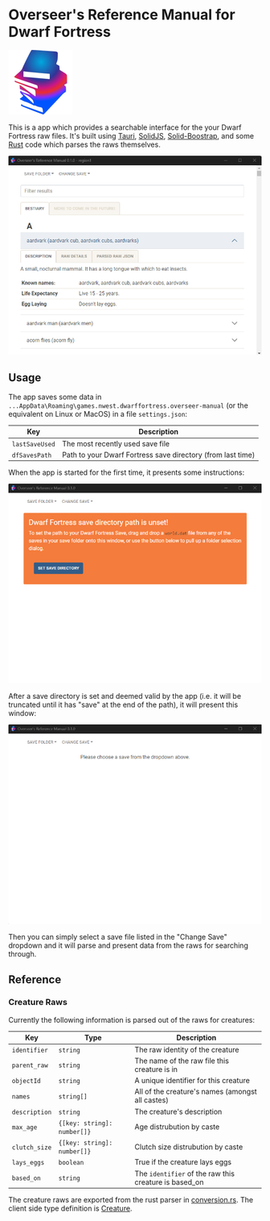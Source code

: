 # Overseer's Reference Manual for Dwarf Fortress

![app icon](src-tauri/icons/128x128.png)

This is a app which provides a searchable interface for the your Dwarf Fortress raw files. It's built using
[Tauri](https://tauri.studio), [SolidJS](https://www.solidjs.com/),
[Solid-Boostrap](https://solid-libs.github.io/solid-bootstrap), and some [Rust](https://www.rust-lang.org/) code which
parses the raws themselves.

![app-screenshot](docs/img/app_inuse.png)

## Usage

The app saves some data in `...AppData\Roaming\games.nwest.dwarffortress.overseer-manual` (or the equivalent on Linux or
MacOS) in a file `settings.json`:

| Key            | Description                                                 |
| -------------- | ----------------------------------------------------------- |
| `lastSaveUsed` | The most recently used save file                            |
| `dfSavesPath`  | Path to your Dwarf Fortress save directory (from last time) |

When the app is started for the first time, it presents some instructions:

![first-launch](docs/img/app_launched.png)

After a save directory is set and deemed valid by the app (i.e. it will be truncated until it has "save" at the end of
the path), it will present this window:

![save-set](docs/img/savedir_set.png)

Then you can simply select a save file listed in the "Change Save" dropdown and it will parse and present data from the
raws for searching through.

## Reference

### Creature Raws

Currently the following information is parsed out of the raws for creatures:

| Key           | Type                        | Description                                           |
| ------------- | --------------------------- | ----------------------------------------------------- |
| `identifier`  | `string`                    | The raw identity of the creature                      |
| `parent_raw`  | `string`                    | The name of the raw file this creature is in          |
| `objectId`    | `string`                    | A unique identifier for this creature                 |
| `names`       | `string[]`                  | All of the creature's names (amongst all castes)      |
| `description` | `string`                    | The creature's description                            |
| `max_age`     | `{[key: string]: number[]}` | Age distrubution by caste                             |
| `clutch_size` | `{[key: string]: number[]}` | Clutch size distrubution by caste                     |
| `lays_eggs`   | `boolean`                   | True if the creature lays eggs                        |
| `based_on`    | `string`                    | The `identifier` of the raw this creature is based_on |

The creature raws are exported from the rust parser in [conversion.rs](/src-tauri/src/parser/conversion.rs). The client
side type definition is [Creature](/src/definitions/Creature.ts).
